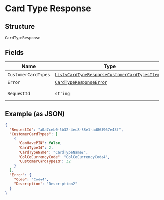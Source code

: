 
# Card Type Response

## Structure

`CardTypeResponse`

## Fields

| Name | Type | Tags | Description |
|  --- | --- | --- | --- |
| `CustomerCardTypes` | [`List<CardTypeResponseCustomerCardTypesItems>`](../../doc/models/card-type-response-customer-card-types-items.md) | Optional | - |
| `Error` | [`CardTypeResponseError`](../../doc/models/card-type-response-error.md) | Optional | - |
| `RequestId` | `string` | Optional | API Request Id |

## Example (as JSON)

```json
{
  "RequestId": "a0a7ceb0-5b32-4ec8-88e1-ad868967e43f",
  "CustomerCardTypes": [
    {
      "CanHavePIN": false,
      "CardTypeId": 2,
      "CardTypeName": "CardTypeName2",
      "ColCoCurrencyCode": "ColCoCurrencyCode4",
      "CustomerCardTypeId": 32
    }
  ],
  "Error": {
    "Code": "Code4",
    "Description": "Description2"
  }
}
```

